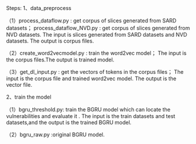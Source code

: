 Steps:
1、data_preprocess

（1）process_dataflow.py : get corpus of slices generated from SARD datasets；
     process_dataflow_NVD.py : get corpus of slices generated from NVD datasets.
	 The input is slices generated from SARD datasets and NVD datasets. The output is corpus files.

（2）create_word2vecmodel.py : train the word2vec model；
	 The input is the corpus files.The output is trained model.

（3）get_dl_input.py : get the vectors of tokens in the corpus files；
	 The input is the corpus file and trained word2vec model. The output is the vector file.

2、train the model
   
（1）bgru_threshold.py: train the BGRU model which can locate the vulnerabilities and evaluate it .
	 The input is the train datasets and test datasets,and the output is the trained BGRU model.

（2）bgru_raw.py :original BGRU model.
